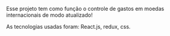 Esse projeto tem como função o controle de gastos em moedas internacionais de modo atualizado!

As tecnologias usadas foram: React.js, redux, css.

